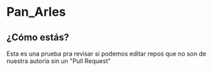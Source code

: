 # Pan_Arles

## ¿Cómo estás?
Esta es una prueba pra revisar si podemos editar repos que no son de nuestra autoría sin un "Pull Request"

